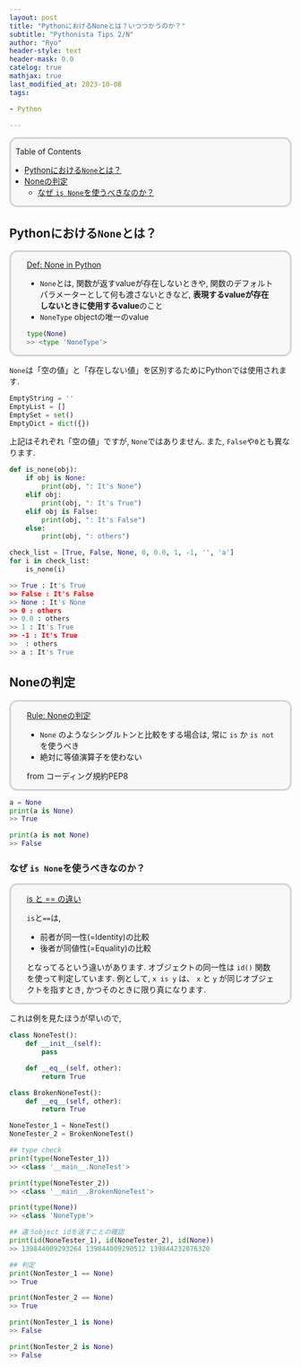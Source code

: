 ```yaml
---
layout: post
title: "PythonにおけるNoneとは？いつつかうのか？"
subtitle: "Pythonista Tips 2/N"
author: "Ryo"
header-style: text
header-mask: 0.0
catelog: true
mathjax: true
last_modified_at: 2023-10-08
tags:

- Python

---
```


<div style='border-radius: 1em; border-style:solid; border-color:#D3D3D3; background-color:#F8F8F8'>

<p class="h4">&nbsp;&nbsp;Table of Contents</p>

<!-- START doctoc generated TOC please keep comment here to allow auto update -->
<!-- DON'T EDIT THIS SECTION, INSTEAD RE-RUN doctoc TO UPDATE -->

- [Pythonにおける`None`とは？](#python%E3%81%AB%E3%81%8A%E3%81%91%E3%82%8Bnone%E3%81%A8%E3%81%AF)
- [Noneの判定](#none%E3%81%AE%E5%88%A4%E5%AE%9A)
  - [なぜ `is None`を使うべきなのか？](#%E3%81%AA%E3%81%9C-is-none%E3%82%92%E4%BD%BF%E3%81%86%E3%81%B9%E3%81%8D%E3%81%AA%E3%81%AE%E3%81%8B)

<!-- END doctoc generated TOC please keep comment here to allow auto update -->


</div>

## Pythonにおける`None`とは？

<div style='padding-left: 2em; padding-right: 2em; border-radius: 1em; border-style:solid; border-color:#D3D3D3; background-color:#F8F8F8'>
<p class="h4"><ins>Def: None in Python</ins></p>

- `None`とは, 関数が返すvalueが存在しないときや, 関数のデフォルトパラメーターとして何も渡さないときなど, **表現するvalueが存在しないときに使用するvalue**のこと
- `NoneType` objectの唯一のvalue

```python
type(None)
>> <type 'NoneType'>
```

</div>

`None`は「空の値」と「存在しない値」を区別するためにPythonでは使用されます. 

```python
EmptyString = ''
EmptyList = []
EmptySet = set()
EmptyDict = dict({})
```

上記はそれぞれ「空の値」ですが, `None`ではありません.
また, `False`や`0`とも異なります. 

```python
def is_none(obj):
    if obj is None:
        print(obj, ": It's None")
    elif obj:
        print(obj, ": It's True")
    elif obj is False:
        print(obj, ": It's False")
    else:
        print(obj, ": others")

check_list = [True, False, None, 0, 0.0, 1, -1, '', 'a']
for i in check_list:
    is_none(i)

>> True : It's True
>> False : It's False
>> None : It's None
>> 0 : others
>> 0.0 : others
>> 1 : It's True
>> -1 : It's True
>>  : others
>> a : It's True
```


## Noneの判定

<div style='padding-left: 2em; padding-right: 2em; border-radius: 1em; border-style:solid; border-color:#D3D3D3; background-color:#F8F8F8'>
<p class="h4"><ins>Rule: Noneの判定</ins></p>

- `None` のようなシングルトンと比較をする場合は, 常に `is` か `is not` を使うべき
- 絶対に等値演算子を使わない

from コーディング規約PEP8

</div>

```python
a = None
print(a is None)
>> True

print(a is not None)
>> False
```

### なぜ `is None`を使うべきなのか？

<div style='padding-left: 2em; padding-right: 2em; border-radius: 1em; border-style:solid; border-color:#D3D3D3; background-color:#F8F8F8'>
<p class="h4"><ins>is と == の違い</ins></p>

`is`と`==`は, 

- 前者が同一性(=Identity)の比較
- 後者が同値性(=Equality)の比較

となってるという違いがあります. オブジェクトの同一性は `id()` 関数を使って判定しています. 
例として, `x is y` は、 `x` と `y` が同じオブジェクトを指すとき, かつそのときに限り真になります.

</div>

これは例を見たほうが早いので, 

```python
class NoneTest():
    def __init__(self):
        pass

    def __eq__(self, other):
        return True

class BrokenNoneTest():
    def __eq__(self, other):
        return True

NoneTester_1 = NoneTest()
NoneTester_2 = BrokenNoneTest()

## type check
print(type(NoneTester_1))
>> <class '__main__.NoneTest'>

print(type(NoneTester_2))
>> <class '__main__.BrokenNoneTest'>

print(type(None))
>> <class 'NoneType'>

## 違うobject idを返すことの確認
print(id(NoneTester_1), id(NoneTester_2), id(None))
>> 139844009293264 139844009290512 139844232076320

## 判定
print(NonTester_1 == None)
>> True

print(NonTester_2 == None)
>> True

print(NonTester_1 is None)
>> False

print(NonTester_2 is None)
>> False
```
